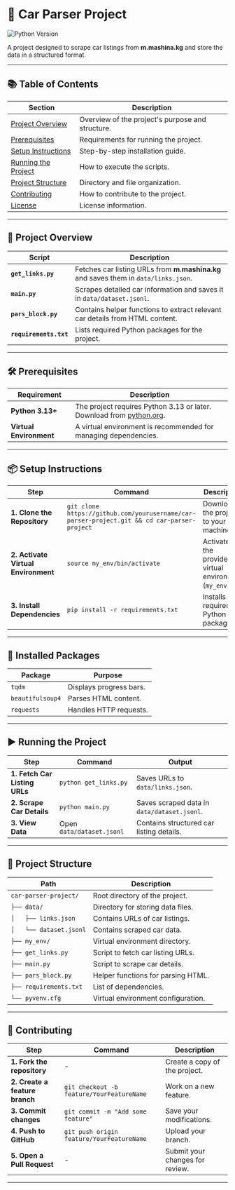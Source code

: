 # 🚗 Car Parser Project

![Python Version](https://img.shields.io/badge/python-3.13%2B-blue)

A project designed to scrape car listings from **m.mashina.kg** and store the data in a structured format.

---

## 📚 Table of Contents

| Section | Description |
|---------|------------|
| [Project Overview](#-project-overview) | Overview of the project's purpose and structure. |
| [Prerequisites](#-prerequisites) | Requirements for running the project. |
| [Setup Instructions](#-setup-instructions) | Step-by-step installation guide. |
| [Running the Project](#-running-the-project) | How to execute the scripts. |
| [Project Structure](#-project-structure) | Directory and file organization. |
| [Contributing](#-contributing) | How to contribute to the project. |
| [License](#-license) | License information. |

---

## 🚀 Project Overview

| Script | Description |
|--------|------------|
| **`get_links.py`** | Fetches car listing URLs from **m.mashina.kg** and saves them in `data/links.json`. |
| **`main.py`** | Scrapes detailed car information and saves it in `data/dataset.jsonl`. |
| **`pars_block.py`** | Contains helper functions to extract relevant car details from HTML content. |
| **`requirements.txt`** | Lists required Python packages for the project. |

---

## 🛠 Prerequisites

| Requirement | Description |
|------------|-------------|
| **Python 3.13+** | The project requires Python 3.13 or later. Download from [python.org](https://www.python.org/). |
| **Virtual Environment** | A virtual environment is recommended for managing dependencies. |

---

## 📦 Setup Instructions

| Step | Command | Description |
|------|---------|-------------|
| **1. Clone the Repository** | `git clone https://github.com/yourusername/car-parser-project.git && cd car-parser-project` | Downloads the project to your local machine. |
| **2. Activate Virtual Environment** | `source my_env/bin/activate` | Activates the provided virtual environment (`my_env`). |
| **3. Install Dependencies** | `pip install -r requirements.txt` | Installs required Python packages. |

---

## 📜 Installed Packages

| Package | Purpose |
|---------|---------|
| `tqdm` | Displays progress bars. |
| `beautifulsoup4` | Parses HTML content. |
| `requests` | Handles HTTP requests. |

---

## ▶️ Running the Project

| Step | Command | Output |
|------|---------|--------|
| **1. Fetch Car Listing URLs** | `python get_links.py` | Saves URLs to `data/links.json`. |
| **2. Scrape Car Details** | `python main.py` | Saves scraped data in `data/dataset.jsonl`. |
| **3. View Data** | Open `data/dataset.jsonl` | Contains structured car listing details. |

---

## 📂 Project Structure

| Path | Description |
|------|-------------|
| `car-parser-project/` | Root directory of the project. |
| `├── data/` | Directory for storing data files. |
| `│   ├── links.json` | Contains URLs of car listings. |
| `│   └── dataset.jsonl` | Contains scraped car data. |
| `├── my_env/` | Virtual environment directory. |
| `├── get_links.py` | Script to fetch car listing URLs. |
| `├── main.py` | Script to scrape car details. |
| `├── pars_block.py` | Helper functions for parsing HTML. |
| `├── requirements.txt` | List of dependencies. |
| `└── pyvenv.cfg` | Virtual environment configuration. |

---

## 🤝 Contributing

| Step | Command | Description |
|------|---------|-------------|
| **1. Fork the repository** | - | Create a copy of the project. |
| **2. Create a feature branch** | `git checkout -b feature/YourFeatureName` | Work on a new feature. |
| **3. Commit changes** | `git commit -m "Add some feature"` | Save your modifications. |
| **4. Push to GitHub** | `git push origin feature/YourFeatureName` | Upload your branch. |
| **5. Open a Pull Request** | - | Submit your changes for review. |

---
